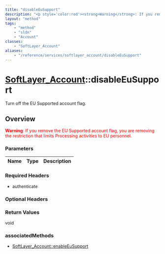 ```yaml
---
title: "disableEuSupport"
description: "<p style='color:red'><strong>Warning</strong>: If you remove the EU Supported account flag, you are removing the restric... "
layout: "method"
tags:
    - "method"
    - "sldn"
    - "Account"
classes:
    - "SoftLayer_Account"
aliases:
    - "/reference/services/softlayer_account/disableEuSupport"
---
```

# [SoftLayer_Account](/reference/services/SoftLayer_Account)::disableEuSupport

Turn off the EU Supported account flag.


## Overview 
<p style="color:red"><strong>Warning</strong>: If you remove the EU Supported account flag, you are removing the restriction that limits Processing activities to EU personnel.</p> 

### Parameters 
|Name | Type | Description |
| --- | --- | --- |


### Required Headers
* authenticate

### Optional Headers

### Return Values
void


### associatedMethods

*  [SoftLayer_Account::enableEuSupport](/reference/services/SoftLayer_Account/enableEuSupport )

